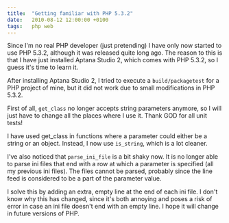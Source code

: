 ```yaml
---
title:	"Getting familiar with PHP 5.3.2"
date:	2010-08-12 12:00:00 +0100
tags: 	php web
---
```



Since I'm no real PHP developer (just pretending) I have only now started to use
PHP 5.3.2, although it was released quite long ago. The reason to this is that I
have just installed Aptana Studio 2, which comes with PHP 5.3.2, so I guess it's
time to learn it.

After installing Aptana Studio 2, I tried to execute a `build/packagetest` for a
PHP project of mine, but it did not work due to small modifications in PHP 5.3.2.

First of all, `get_class` no longer accepts string parameters anymore, so I will
just have to change all the places where I use it. Thank GOD for all unit tests!

I have used get_class in functions where a parameter could either be a string or
an object. Instead, I now use `is_string`, which is a lot cleaner.

I've also noticed that `parse_ini_file` is a bit shaky now. It is no longer able
to parse ini files that end with a row at which a parameter is specified (all my
previous ini files). The files cannot be parsed, probably since the line feed is
considered to be a part of the parameter value.

I solve this by adding an extra, empty line at the end of each ini file. I don't
know why this has changed, since it's both annoying and poses a risk of error in
case an ini file doesn't end with an empty line. I hope it will change in future
versions of PHP.
